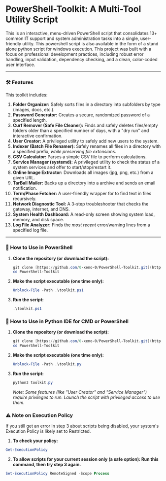 # PowerShell-Toolkit: A Multi-Tool Utility Script

This is an interactive, menu-driven PowerShell script that consolidates 13+ common IT support and system administration tasks into a single, user-friendly utility.
This powershell script is also available in the form of a stand alone python script for windows execution.
This project was built with a focus on professional development practices, including robust error handling, input validation, dependency checking, and a clean, color-coded user interface.

---

### 🛠️ Features

This toolkit includes:
1.  **Folder Organizer:** Safely sorts files in a directory into subfolders by type (images, docs, etc.).
2.  **Password Generator:** Creates a secure, randomized password of a specified length.
3.  **Curf Remover (Safe File Cleaner):** Finds and safely deletes files/empty folders older than a specified number of days, with a "dry run" and interactive confirmation.
4.  **User Creator:** A privileged utility to safely add new users to the system.
5.  **Indexer (Batch File Renamer):** Safely renames all files in a directory with a specified prefix, *while preserving file extensions*.
6.  **CSV Calculator:** Parses a simple CSV file to perform calculations.
7.  **Service Manager (systemd):** A privileged utility to check the status of a system services and offer to start/stop/restart it.
8.  **Online Image Extractor:** Downloads all images (jpg, png, etc.) from a given URL.
9.  **TarBall Mailer:** Backs up a directory into a archive and sends an email notification.
10. **Term/Phase Fetcher:** A user-friendly wrapper for to find text in files recursively.
11. **Network Diagnostic Tool:** A 3-step troubleshooter that checks the gateway, internet, and DNS.
12. **System Health Dashboard:** A read-only screen showing system load, memory, and disk space.
13. **Log File Analyzer:** Finds the *most recent* error/warning lines from a specified log file.

---

### 🚀 How to Use in PowerShell

1.  **Clone the repository (or download the script):**
    ```PowerShell
    git clone [https://github.com/0-xeno-0/PowerShell-Toolkit.git](https://github.com/0-xeno-0/PowerShell-Toolkit.git)
    cd PowerShell-Toolkit
    ```
2.  **Make the script executable (one time only):**
    ```PowerShell
    Unblock-File -Path .\toolkit.ps1
    ```
3.  **Run the script:**
    ```PowerShell
    .\toolkit.ps1
    ```

### 🚀 How to Use in Python IDE for CMD or PowerShell

1.  **Clone the repository (or download the script):**
    ```PowerShell
    git clone [https://github.com/0-xeno-0/PowerShell-Toolkit.git](https://github.com/0-xeno-0/PowerShell-Toolkit.git)
    cd PowerShell-Toolkit
    ```
2.  **Make the script executable (one time only):**
    ```PowerShell
    Unblock-File -Path .\toolkit.py
    ```
3.  **Run the script:**
    ```PowerShell
    python3 toolkit.py
    ```
    
    *Note: Some features (like "User Creator" and "Service Manager") require privileges to run. Launch the script with privileged access to use them.*

### ⚠️ Note on Execution Policy
If you still get an error in step 3 about scripts being disabled, your system's Execution Policy is likely set to Restricted.

1. **To check your policy:**

```PowerShell
Get-ExecutionPolicy
```
2. **To allow scripts for your current session only (a safe option): Run this command, then try step 3 again.**

```PowerShell
Set-ExecutionPolicy RemoteSigned -Scope Process
```
